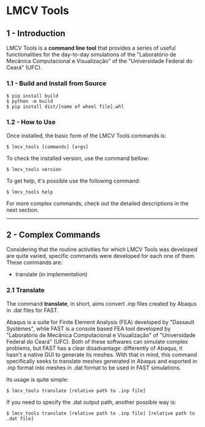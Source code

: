 # LMCV Tools

## 1 - Introduction

LMCV Tools is a **command line tool**  that provides a series of useful functionalities for the day-to-day simulations of the "Laboratório de Mecânica Computacional e Visualização" of the "Universidade Federal do Ceará" (UFC).

### 1.1 - Build and Install from Source

```text
$ pip install build
$ python -m build
$ pip install dist/[name of wheel file].whl
```

### 1.2 - How to Use

Once installed, the basic form of the LMCV Tools commands is:

```text
$ lmcv_tools [commands] [args]
```

To check the installed version, use the command bellow:

```text
$ lmcv_tools version
```

To get help, it's possible use the following command:

```text
$ lmcv_tools help
```
For more complex commands, check out the detailed descriptions in the next section.

---

## 2 - Complex Commands

Considering that the routine activities for which LMCV Tools was developed are quite varied, specific commands were developed for each one of them. These commands are:
- translate (in implementation)

### 2.1 Translate

The command **translate**, in short, aims convert .inp files created by Abaqus in .dat files for FAST.

Abaqus is a suite for Finite Element Analysis (FEA) developed by "Dassault Systèmes", while FAST is a console based FEA tool developed by "Laboratório de Mecânica Computacional e Visualização" of "Universidade Federal do Ceará" (UFC). Both of these softwares can simulate complex problems, but FAST has a clear disadvantage: differently of Abaqus, it hasn't a native GUI to generate its meshes. With that in mind, this command specifically seeks to translate meshes generated in Abaqus and exported in .inp format into meshes in .dat format to be used in FAST simulations.

Its usage is quite simple:

```text
$ lmcv_tools translate [relative path to .inp file]
```

If you need to specify the .dat output path, another possible way is:

```text
$ lmcv_tools translate [relative path to .inp file] [relative path to .dat file]
```